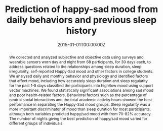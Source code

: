 ---
title: "Prediction of happy-sad mood from daily behaviors and previous sleep history"
authors:
- A. Sano
- A. Z. Yu
- A. W. McHill
- A.J. Phillips
- S. Taylor
- admin
- C. A. Czeisler
- E. B. Klerman
- R. Picard
date: "2015-01-01T00:00:00Z"
doi: ""

author_notes:
- ""
- ""
- ""
- ""
- ""
- ""
- ""
- ""
- ""

# Schedule page publish date (NOT publication's date).
publishDate: "2015-01-01T00:00:00Z"

# Publication type.
# Legend: 0 = Uncategorized; 1 = Conference paper; 2 = Journal article;
# 3 = Preprint / Working Paper; 4 = Report; 5 = Book; 6 = Book section;
# 7 = Thesis; 8 = Patent
publication_types: ["1"]

# Publication name and optional abbreviated publication name.
publication: In *International Conference of the IEEE Engineering in Medicine and Biology Society (EMBC)* 
publication_short: In *International Conference of the IEEE Engineering in Medicine and Biology Society (EMBC)* 

abstract: "We collected and analyzed subjective and objective data using surveys and wearable sensors worn day and night from 68 participants, for 30 days each, to address questions related to the relationships among sleep duration, sleep irregularity, self-reported Happy-Sad mood and other factors in college students. We analyzed daily and monthly behavior and physiology and identified factors that affect mood, including how accurately sleep duration and sleep regularity for the past 1-5 days classified the participants into high/low mood using support vector machines. We found statistically significant associations among sad mood and poor health-related factors. Behavioral factors such as the percentage of neutral social interactions and the total academic activity hours showed the best performance in separating the Happy-Sad mood groups. Sleep regularity was a more important discriminator of mood than sleep duration for most participants, although both variables predicted happy/sad mood with from 70-82% accuracy. The number of nights giving the best prediction of happy/sad mood varied for different groups of individuals."

# Summary. An optional shortened abstract.
summary: We trained machine learning models to classify happy vs. sad moods in college students using data from surveys and wearable sensors. Factors such as poor health-related behavior, more academic activity hours, and more neutral social interactions were highly predictive of mood.

tags:
- Affective Computing
- Healthcare
- Physiology
- Sensors
- Machine Learning
featured: false

links:
url_pdf: https://www.ncbi.nlm.nih.gov/pmc/articles/PMC4768795/
url_code: ''
url_dataset: ''
url_poster: ''
url_project: ''
url_slides: ''
url_source: ''
url_video: ''

# Featured image
# To use, add an image named `featured.jpg/png` to your page's folder. 
image:
  caption: ''
  focal_point: Center
  preview_only: false

# Associated Projects (optional).
#   Associate this publication with one or more of your projects.
#   Simply enter your project's folder or file name without extension.
#   E.g. `internal-project` references `content/project/internal-project/index.md`.
#   Otherwise, set `projects: []`.
projects: []

# Slides (optional).
#   Associate this publication with Markdown slides.
#   Simply enter your slide deck's filename without extension.
#   E.g. `slides: "example"` references `content/slides/example/index.md`.
#   Otherwise, set `slides: ""`.
slides: ""
---
